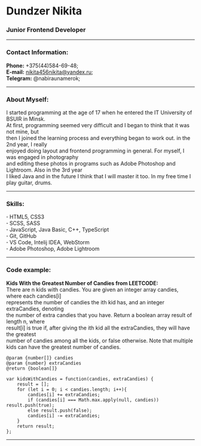 # **Dundzer Nikita**
### Junior Frontend Developer
---  
### Contact Information:
**Phone:** +375(44)584-69-48;  
**E-mail:** nikita456nikita@yandex.ru;  
**Telegram:** @nabiraunamerok;  

---  
### About Myself:
I started programming at the age of 17 when he entered the IT University of BSUIR in Minsk.  
At first, programming seemed very difficult and I began to think that it was not mine, but  
then I joined the learning process and everything began to work out. in the 2nd year, I really  
enjoyed doing layout and frontend programming in general. For myself, I was engaged in photography  
and editing these photos in programs such as Adobe Photoshop and Lightroom. Also in the 3rd year  
I liked Java and in the future I think that I will master it too. In my free time I play guitar, drums.  

---  
### Skills:
**&#183;** HTML5, CSS3  
**&#183;** SCSS, SASS  
**&#183;** JavaScript, Java Basic, C++, TypeScript  
**&#183;** Git, GitHub  
**&#183;** VS Code, Intelij IDEA, WebStorm  
**&#183;** Adobe Photoshop, Adobe Lightroom  

---
### Code example:
**Kids With the Greatest Number of Candies from LEETCODE:**  
There are n kids with candies. You are given an integer array candies, where each candies[i]  
represents the number of candies the ith kid has, and an integer extraCandies, denoting  
the number of extra candies that you have. Return a boolean array result of length n, where  
result[i] is true if, after giving the ith kid all the extraCandies, they will have the greatest  
number of candies among all the kids, or false otherwise. Note that multiple kids can have the greatest number of candies.  

```
@param {number[]} candies  
@param {number} extraCandies  
@return {boolean[]}  

var kidsWithCandies = function(candies, extraCandies) {  
    result = [];  
    for (let i = 0; i < candies.length; i++){  
        candies[i] += extraCandies;  
        if (candies[i] === Math.max.apply(null, candies)) result.push(true);  
        else result.push(false);  
        candies[i] -= extraCandies;  
    }  
    return result;  
};  

```
---
